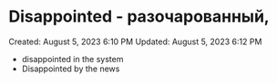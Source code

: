 # Disappointed - разочарованный,

Created: August 5, 2023 6:10 PM
Updated: August 5, 2023 6:12 PM

- disappointed in the system
- Disappointed by the news